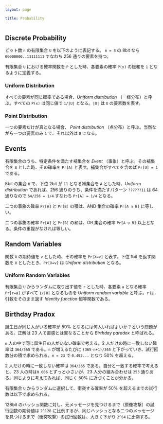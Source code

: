 ```yaml
---
layout: page

title: Probability
---
```


<script type="text/x-mathjax-config">
  MathJax.Hub.Config({ tex2jax: { inlineMath: [['$','$'], ["\\(","\\)"]] } });
</script>
<script type="text/javascript"
  src="http://cdn.mathjax.org/mathjax/latest/MathJax.js?config=TeX-AMS_HTML">
</script>

## Discrete Probability

ビット数 `n` の有限集合 `U` を以下のように表記する。 `n = 8` の 8bit なら `00000000..11111111` すなわち 256 通りの要素を持つ。

<script type="math/tex; mode=display" id="MathJax-Element-finite_set_u">
\begin{align}
U &= \{0,1\}^n \\
U &= \{0,1\}^8 = \{00000000, 000000001, 00000010, .., 11111111\}
\end{align}
</script>

有限集合 `U` における確率関数を `P` とした時、各要素の確率 `P(x)` の総和を `1` となるように定義する。

<script type="math/tex; mode=display" id="MathJax-Element-function_p">
P: U \to {[0, 1]} \\
\sum_{x \in U} P(x) = 1 \\
U = \{0,1\}^2 = \{00,01,10,11\} \\
P(00) + P(01) + P(10) + P(11) = 1
</script>

### Uniform Distribution

すべての要素が同じ確率である場合、_Uniform distribution_ （一様分布）と呼ぶ。すべての `P(x)` は同じ値で `1/|U|` となる。`|U|` は `U` の要素数を表す。

<script type="math/tex; mode=display" id="MathJax-Element-uniform_distribution">
P(x) = 1/|U| \quad \text{for all $x \in U$} \\
U = \{0,1\}^2 = \{00,01,10,11\} \\
P(00) = P(01) = P(10) = P(11) = 1/|U| = 1/4  \\
</script>

### Point Distribution

一つの要素だけが真となる場合、 _Point distribution_ （点分布）と呼ぶ。当然ながら一つの要素のみ `1` で、それ以外は `0` になる。

<script type="math/tex; mode=display" id="MathJax-Element-point_distribution">
\begin{align}
P(x_0) & = 1 \\
P(x) & = 0 \quad \text{for all $x \neq  x_0$}
\end{align}
</script>

## Events

有限集合のうち、特定条件を満たす補集合を _Event_ （事象）と呼ぶ。その補集合を `A` とした時、その確率を `Pr[A]` と表す。補集合がすべてを含めば `Pr[U] = 1` である。

<script type="math/tex; mode=display" id="MathJax-Element-events">
A \subseteq U \\
Pr[A] = \sum_{x \in A} P(x) \in [0, 1] \\
Pr[U] = 1
</script>

8bit の集合 `U` で、下位 2bit が `11` となる補集合を `A` とした時、_Uniform distribution_ であれば、256 通りのうち、条件を満たすパターン `??????11` は 64 通りなので `64/256 = 1/4` すなわち `Pr[A] = 1/4` となる。

二つの事象の確率 `Pr[A]` と `Pr[B]` の積は、AND 集合の確率 `Pr[A ∩ B]` に等しい。

<script type="math/tex; mode=display" id="MathJax-Element-events_and">
A, B \subseteq U \\
Pr[A \cap B] = Pr[A] \times Pr[B] \\
</script>

二つの事象の確率 `Pr[A]` と `Pr[B]` の和は、OR 集合の確率 `Pr[A ∪ B]` 以上となる。条件の重複がなければ等しい。

<script type="math/tex; mode=display" id="MathJax-Element-events_or">
A, B \subseteq U \\
\begin{align}
Pr[A \cup B] &\leq Pr[A] + Pr[B] \\
Pr[A \cup B] &= Pr[A] + Pr[B] \quad \text{if $A \cap B = \emptyset$}
\end{align}
</script>

## Random Variables

関数 `X` の期待値を `v` とした時、その確率を `Pr[X=v]` と表す。下位 1bit を返す関数を `X` としたとき、`Pr[X=v]` は _Uniform distribution_ となる。

<script type="math/tex; mode=display" id="MathJax-Element-random_variables">
X(y) = LSB(y) \in \{0,1\} \\
X: \{0,1\}^n \to \{0,1\} \\
\begin{align}
Pr[X=0] &= 1/2 \\
Pr[X=1] &= 1/2 \\
\end{align}
</script>

### Uniform Random Variables

有限集合 `U` からランダムに取り出す値を `r` とした時、各要素 `a` となる確率 `Pr[r=a]` がすべて `1/|U|` となるものを _Uniform random variable_ と呼ぶ。`r` は引数をそのまま返す _Identity function_ 恒等関数である。

<script type="math/tex; mode=display" id="MathJax-Element-uniform_random_variables">
r \gets^{R} U \\
Pr[r=a] = 1/|U| \quad \text{for all $a \in U$} \\
r(x) = x \quad \text{for all $x \in U$} \\
</script>

## Birthday Pradox

誕生日が同じ人がいる確率が 50% となるには何人いればよいか？という問題がある。正解は 23 人で直感とは異なることから _Birthday paradox_ と呼ばれる。

`n` 人の中で同じ誕生日の人がいない確率で考える。2 人だけの時に一致しない確率は `364/365` である。`n` が増えるたびに `(365-n+1)/365` と下がっていき、試行回数分の積で求められる。`n = 23` で `0.492...` となり 50% を超える。

<script type="math/tex; mode=display" id="MathJax-Element-birthday_paradox">
P(n) = \frac{364}{365} \cdot \frac{363}{365} \cdot \frac{362}{365} \cdots \frac{365 - n + 1}{365} = \frac{365!}{365^n (365 - n)!} \\
1 - P(23) \approx 0.507
</script>

2 人だけの時に一致しない確率は `364/365` である。自分と一致する確率で考えると、23 人の時は`0.006` とずっと小さいが、23 人分の組み合わせは `253` 通りある。同じように考えてみれば、同じく 50% に近づくことが分かる。

<script type="math/tex; mode=display" id="MathJax-Element-birthday_paradox_combi">
1 - \left(\frac{364}{365}\right)^{23} \approx 0.006 \\
C(n, 2) = \frac{n!}{2!(n - 2)!} = \frac{n (n - 1)}{2} \\
C(23, 2) = \frac{23 \cdot 22}{2} = 253 \\
1 - \left(\frac{364}{365}\right)^{253} \approx 0.500
</script>

有限集合 `U` からランダムに選択して、衝突する確率が 50% を超えるまでの試行数は以下で求められる。

<script type="math/tex; mode=display" id="MathJax-Element-birthday_paradox_formula">
n = 1.2 \cdot |U|^{1/2}
</script>

128bit のハッシュ関数に対し、元メッセージを見つけるまで（原像攻撃）の試行回数の期待値は `2^128` に比例するが、同じハッシュとなる二つのメッセージを見つけるまで（衝突攻撃）の試行回数は、大きく下がり `2^64` に比例する。

